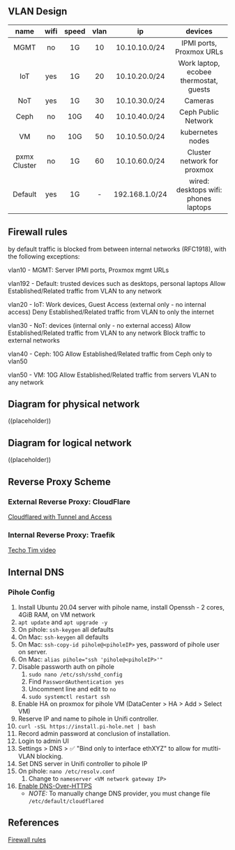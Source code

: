 ## VLAN Design

| name         | wifi | speed | vlan | ip         | devices                                                                                  |
|:------------:|:----:|:----:|:----:|:----------:|:----------------------------------------------------------------------------------------:|
| MGMT          | no   | 1G | 10    | 10.10.10.0/24  | IPMI ports, Proxmox URLs                                                           
| IoT          | yes  | 1G | 20   | 10.10.20.0/24 | Work laptop, ecobee thermostat, guests |
| NoT | yes   | 1G   | 30 | 10.10.30.0/24 |  Cameras                                                                    |
| Ceph      | no   | 10G | 40   | 10.10.40.0/24 | Ceph Public Network
| VM | no   | 10G | 50   | 10.10.50.0/24 | kubernetes nodes                                                                    |
| pxmx Cluster | no   | 1G | 60   | 10.10.60.0/24 | Cluster network for proxmox                                                                    |
Default         | yes  | 1G | -   | 192.168.1.0/24 | wired: desktops wifi: phones  laptops                                                             |

## Firewall rules
by default traffic is blocked from between internal networks (RFC1918), with the following exceptions:

vlan10 - MGMT: Server IPMI ports, Proxmox mgmt URLs

vlan192 - Default: trusted devices such as desktops, personal laptops
Allow Established/Related traffic from VLAN to any network

vlan20 - IoT: Work devices, Guest Access (external only - no internal access)
Deny Established/Related traffic from VLAN to only the internet

vlan30 - NoT: devices (internal only - no external access)
Allow Established/Related traffic from VLAN to any network
Block traffic to external networks

vlan40 - Ceph: 10G
Allow Established/Related traffic from Ceph only to vlan50

vlan50 - VM: 10G
Allow Established/Related traffic from servers VLAN to any network

## Diagram for physical network

((placeholder))

## Diagram for logical network

((placeholder))

## Reverse Proxy Scheme

### External Reverse Proxy: CloudFlare

[Cloudflared with Tunnel and Access](https://noted.lol/say-goodbye-to-reverse-proxy-and-hello-to-cloudflare-tunnels/)

### Internal Reverse Proxy: Traefik

[Techo Tim video](https://www.youtube.com/watch?v=liV3c9m_OX8&t=524s)

## Internal DNS

### Pihole Config
1. Install Ubuntu 20.04 server with pihole name, install Openssh - 2 cores, 4GiB RAM, on VM network
1. `apt update` and `apt upgrade -y`
1. On pihole: `ssh-keygen` all defaults
1. On Mac: `ssh-keygen` all defaults
1. On Mac: `ssh-copy-id pihole@<piholeIP>` yes, password of pihole user on server.
1. On Mac: `alias pihole="ssh 'pihole@<piholeIP>'"`
1. Disable passworth auth on pihole
    1. `sudo nano /etc/ssh/sshd_config`
    1. Find `PasswordAuthentication yes`
    1. Uncomment line and edit to `no`
    1. `sudo systemctl restart ssh`
1. Enable HA on proxmox for pihole VM (DataCenter > HA > Add > Select VM)
1. Reserve IP and name to pihole in Unifi controller.
1. `curl -sSL https://install.pi-hole.net | bash`
1. Record admin password at conclusion of installation.
1. Login to admin UI
1. Settings > DNS > ✅ "Bind only to interface ethXYZ" to allow for mutlti-VLAN blocking.
1. Set DNS server in Unifi controller to pihole IP
1. On pihole: `nano /etc/resolv.conf`
    1. Change to `nameserver <VM network gateway IP>`
1. [Enable DNS-Over-HTTPS](https://docs.pi-hole.net/guides/dns/cloudflared/)
    * _NOTE:_ To manually change DNS provider, you must change file `/etc/default/cloudflared`


## References
[Firewall rules](https://help.ui.com/hc/en-us/articles/115003173168-UniFi-UDM-USG-Introduction-to-Firewall-Rules#4)